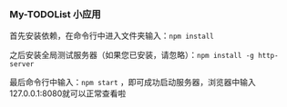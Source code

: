 ### My-TODOList 小应用



首先安装依赖，在命令行中进入文件夹输入：`npm install`



之后安装全局测试服务器（如果您已安装，请忽略）：`npm install -g http-server`



最后命令行中输入：`npm start` ，即可成功启动服务器，浏览器中输入127.0.0.1:8080就可以正常查看啦